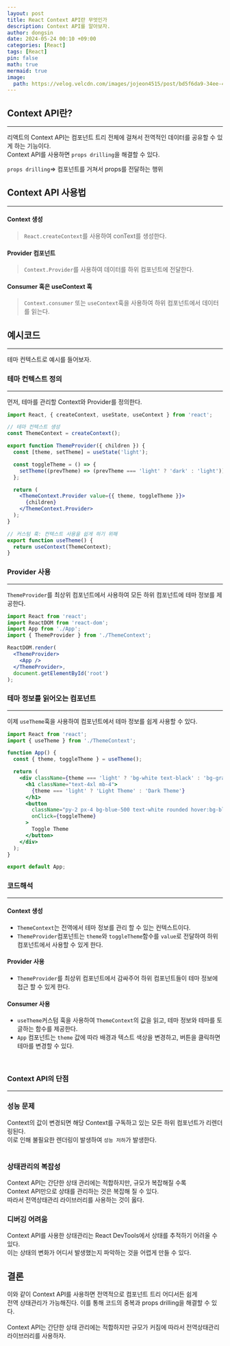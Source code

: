 ```yaml
---
layout: post
title: React Context API란 무엇인가
description: Context API를 알아보자.
author: dongsin
date: 2024-05-24 00:10 +09:00
categories: [React]
tags: [React]
pin: false
math: true
mermaid: true
image:
  path: https://velog.velcdn.com/images/jojeon4515/post/bd5f6da9-34ee-4f04-8afb-bb853341fb6f/image.png
---
```


## Context API란?
---
리액트의 Context API는 컴포넌트 트리 전체에 걸쳐서 전역적인 데이터를 공유할 수 있게 하는 기능이다.<br />
Context API를 사용하면 `props drilling`을 해결할 수 있다. <br />

`props drilling`=> 컴포넌트를 거쳐서 props를 전달하는 행위


## Context API 사용법
---
#### Context 생성
> `React.createContext`를 사용하여 conText를 생성한다.

#### Provider 컴포넌트
> `Context.Provider`를 사용하여 데이터를 하위 컴포넌트에 전달한다.

#### Consumer 혹은 useContext 훅
> `Context.consumer` 또는 `useContext`훅을 사용하여 하위 컴포넌트에서 데이터를 읽는다.



## 예시코드
---
테마 컨텍스트로 예시를 들어보자.

### 테마 컨텍스트 정의
---
먼저, 테마를 관리할 Context와 Provider를 정의한다.

```jsx
import React, { createContext, useState, useContext } from 'react';

// 테마 컨텍스트 생성
const ThemeContext = createContext();

export function ThemeProvider({ children }) {
  const [theme, setTheme] = useState('light');

  const toggleTheme = () => {
    setTheme((prevTheme) => (prevTheme === 'light' ? 'dark' : 'light'));
  };

  return (
    <ThemeContext.Provider value={{ theme, toggleTheme }}>
      {children}
    </ThemeContext.Provider>
  );
}

// 커스텀 훅: 컨텍스트 사용을 쉽게 하기 위해
export function useTheme() {
  return useContext(ThemeContext);
}

```

### Provider 사용
---
`ThemeProvider`를 최상위 컴포넌트에서 사용하여 모든 하위 컴포넌트에 테마 정보를 제공한다.
```jsx
import React from 'react';
import ReactDOM from 'react-dom';
import App from './App';
import { ThemeProvider } from './ThemeContext';

ReactDOM.render(
  <ThemeProvider>
    <App />
  </ThemeProvider>,
  document.getElementById('root')
);
```

### 테마 정보를 읽어오는 컴포넌트
---
이제 `useTheme`훅을 사용하여 컴포넌트에서 테마 정보를 쉽게 사용할 수 있다.
```jsx
import React from 'react';
import { useTheme } from './ThemeContext';

function App() {
  const { theme, toggleTheme } = useTheme();

  return (
    <div className={theme === 'light' ? 'bg-white text-black' : 'bg-gray-800 text-white'} min-h-screen flex flex-col items-center justify-center>
      <h1 className="text-4xl mb-4">
        {theme === 'light' ? 'Light Theme' : 'Dark Theme'}
      </h1>
      <button 
        className="py-2 px-4 bg-blue-500 text-white rounded hover:bg-blue-700 transition"
        onClick={toggleTheme}
      >
        Toggle Theme
      </button>
    </div>
  );
}

export default App;

```

### 코드해석
---
#### Context 생성
* `ThemeContext`는 전역에서 테마 정보를 관리 할 수 있는 컨텍스트이다.
* `ThemeProvider`컴포넌트는 `theme`와 `toggleTheme`함수를 `value`로 전달하여 하위 컴포넌트에서 사용할 수 있게 한다.

#### Provider 사용
* `ThemeProvider`를 최상위 컴포넌트에서 감싸주어 하위 컴포넌트들이 테마 정보에 접근 할 수 있게 한다.

#### Consumer 사용
* `useTheme`커스텀 훅을 사용하여 `ThemeContext`의 값을 읽고, 테마 정보와 테마를 토글하는 함수를 제공한다.
* `App` 컴포넌트는 `theme` 값에 따라 배경과 텍스트 색상을 변경하고, 버튼을 클릭하면 테마를 변경할 수 있다.

<br />

### Context API의 단점
---
### 성능 문제
Context의 값이 변경되면 해당 Context를 구독하고 있는 모든 하위 컴포넌트가 리렌더링된다.<br />
이로 인해 불필요한 렌더링이 발생하여 `성능 저하`가 발생한다. <br />
<br />

### 상태관리의 복잡성
Context API는 간단한 상태 관리에는 적합하지만, 규모가 복잡해질 수록<br />
Context API만으로 상태를 관리하는 것은 복잡해 질 수 있다.<br />
따라서 전역상태관리 라이브러리를 사용하는 것이 옳다.

### 디버깅 어려움
Context API를 사용한 상태관리는 React DevTools에서 상태를 추적하기 어려울 수 있다.<br />
이는 상태의 변화가 어디서 발생했는지 파악하는 것을 어렵게 만들 수 있다.

## 결론
이와 같이 Context API를 사용하면 전역적으로 컴포넌트 트리 어디서든 쉽게 <br />
전역 상태관리가 가능해진다. 이를 통해 코드의 중복과 props drilling을 해결할 수 있다.<br />
<br />
Context API는 간단한 상태 관리에는 적합하지만 규모가 커짐에 따라서 전역상태관리 라이브러리를 사용하자.

